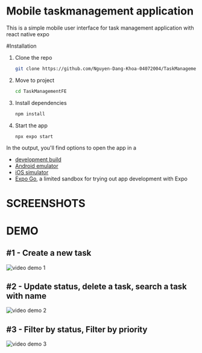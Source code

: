 # Mobile taskmanagement application

This is a simple mobile user interface for task management application with react native expo


#Installation
1. Clone the repo
   ```bash
   git clone https://github.com/Nguyen-Dang-Khoa-04072004/TaskManagementFE
   ```
2. Move to project
    ```bash
   cd TaskManagementFE
   ```
3. Install dependencies
   ```bash
   npm install
   ```

4. Start the app

   ```bash
   npx expo start
   ```

In the output, you'll find options to open the app in a

- [development build](https://docs.expo.dev/develop/development-builds/introduction/)
- [Android emulator](https://docs.expo.dev/workflow/android-studio-emulator/)
- [iOS simulator](https://docs.expo.dev/workflow/ios-simulator/)
- [Expo Go](https://expo.dev/go), a limited sandbox for trying out app development with Expo

# SCREENSHOTS


# DEMO
## #1 - Create a new task
![video demo 1](https://github.com/user-attachments/assets/bcf0f847-cc70-4731-8fc0-dca4284608bb)
## #2 - Update status, delete a task, search a task with name
![video demo 2](https://github.com/user-attachments/assets/ba5f7130-af8f-4134-927b-891122e60ea6)
## #3 - Filter by status, Filter by priority
![video demo 3](https://github.com/user-attachments/assets/e9a51fce-34bc-4e1d-9d16-354892abf6a4)
